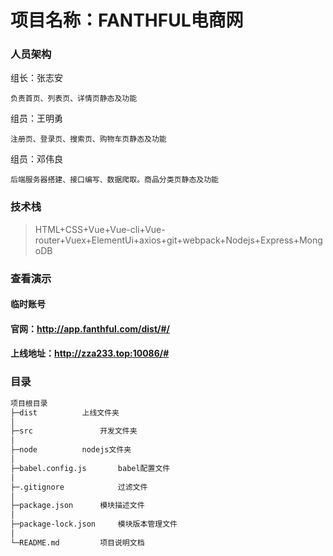 # 项目名称：FANTHFUL电商网
### 人员架构

组长：张志安

```text
负责首页、列表页、详情页静态及功能
```

组员：王明勇

```text
注册页、登录页、搜索页、购物车页静态及功能	
```

组员：邓伟良

```text
后端服务器搭建、接口编写、数据爬取。商品分类页静态及功能
```



### 技术栈

> HTML+CSS+Vue+Vue-cli+Vue-router+Vuex+ElementUi+axios+git+webpack+Nodejs+Express+MongoDB

### 查看演示

#### 临时账号


#### 官网：<http://app.fanthful.com/dist/#/>

#### 上线地址：http://zza233.top:10086/#

### 目录
```txt
项目根目录
├─dist			上线文件夹
│  
├─src				开发文件夹
│  
├─node			nodejs文件夹
│  
├─babel.config.js		babel配置文件
│  
├─.gitignore			过滤文件
│  
├─package.json		模块描述文件
│  
├─package-lock.json		模块版本管理文件
│  
└─README.md			项目说明文档
```






